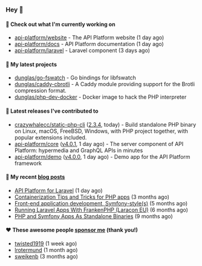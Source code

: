 ### Hey 👋

#### 👷 Check out what I'm currently working on

- [api-platform/website](https://github.com/api-platform/website) - The API Platform website (1 day ago)
- [api-platform/docs](https://github.com/api-platform/docs) - API Platform documentation (1 day ago)
- [api-platform/laravel](https://github.com/api-platform/laravel) - Laravel component (3 days ago)

#### 🌱 My latest projects

- [dunglas/go-fswatch](https://github.com/dunglas/go-fswatch) - Go bindings for libfswatch
- [dunglas/caddy-cbrotli](https://github.com/dunglas/caddy-cbrotli) - A Caddy module providing support for the Brotli compression format.
- [dunglas/php-dev-docker](https://github.com/dunglas/php-dev-docker) - Docker image to hack the PHP interpreter

#### 🔭 Latest releases I've contributed to

- [crazywhalecc/static-php-cli](https://github.com/crazywhalecc/static-php-cli) ([2.3.4](https://github.com/crazywhalecc/static-php-cli/releases/tag/2.3.4), today) - Build standalone PHP binary on Linux, macOS, FreeBSD, Windows, with PHP project together, with popular extensions included.
- [api-platform/core](https://github.com/api-platform/core) ([v4.0.1](https://github.com/api-platform/core/releases/tag/v4.0.1), 1 day ago) - The server component of API Platform: hypermedia and GraphQL APIs in minutes
- [api-platform/demo](https://github.com/api-platform/demo) ([v4.0.0](https://github.com/api-platform/demo/releases/tag/v4.0.0), 1 day ago) - Demo app for the API Platform framework

#### 📜 My recent [blog posts](https://dunglas.fr)

- [API Platform for Laravel](https://dunglas.dev/2024/09/api-platform-for-laravel/) (1 day ago)
- [Containerization Tips and Tricks for PHP apps](https://dunglas.dev/2024/05/containerization-tips-and-tricks-for-php-apps/) (3 months ago)
- [Front-end application development, Symfony-style(s)](https://dunglas.dev/2024/04/front-end-application-development-symfony-styles/) (5 months ago)
- [Running Laravel Apps With FrankenPHP (Laracon EU)](https://dunglas.dev/2024/02/running-laravel-apps-with-frankenphp-laracon-eu/) (6 months ago)
- [PHP and Symfony Apps As Standalone Binaries](https://dunglas.dev/2023/12/php-and-symfony-apps-as-standalone-binaries/) (9 months ago)

#### ❤️ These awesome people [sponsor me](https://github.com/sponsors/dunglas) (thank you!)

- [twisted1919](https://github.com/twisted1919) (1 week ago)
- [lrotermund](https://github.com/lrotermund) (1 month ago)
- [sweikenb](https://github.com/sweikenb) (3 months ago)
